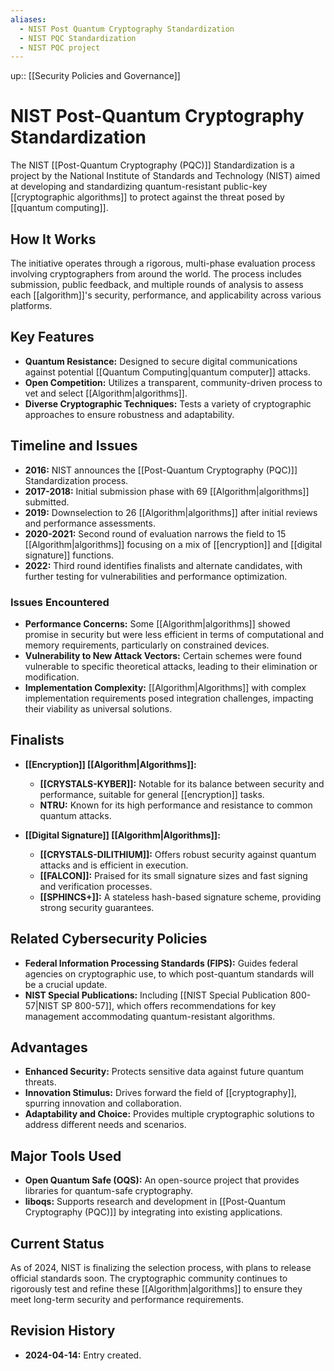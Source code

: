 ```yaml
---
aliases:
  - NIST Post Quantum Cryptography Standardization
  - NIST PQC Standardization
  - NIST PQC project
---
```

up:: [[Security Policies and Governance]]
# NIST Post-Quantum Cryptography Standardization

The NIST [[Post-Quantum Cryptography (PQC)]] Standardization is a project by the National Institute of Standards and Technology (NIST) aimed at developing and standardizing quantum-resistant public-key [[cryptographic algorithms]] to protect against the threat posed by [[quantum computing]].

## How It Works

The initiative operates through a rigorous, multi-phase evaluation process involving cryptographers from around the world. The process includes submission, public feedback, and multiple rounds of analysis to assess each [[algorithm]]'s security, performance, and applicability across various platforms.

## Key Features

- **Quantum Resistance:** Designed to secure digital communications against potential [[Quantum Computing|quantum computer]] attacks.
- **Open Competition:** Utilizes a transparent, community-driven process to vet and select [[Algorithm|algorithms]].
- **Diverse Cryptographic Techniques:** Tests a variety of cryptographic approaches to ensure robustness and adaptability.

## Timeline and Issues

- **2016:** NIST announces the [[Post-Quantum Cryptography (PQC)]] Standardization process.
- **2017-2018:** Initial submission phase with 69 [[Algorithm|algorithms]] submitted.
- **2019:** Downselection to 26 [[Algorithm|algorithms]] after initial reviews and performance assessments.
- **2020-2021:** Second round of evaluation narrows the field to 15 [[Algorithm|algorithms]] focusing on a mix of [[encryption]] and [[digital signature]] functions.
- **2022:** Third round identifies finalists and alternate candidates, with further testing for vulnerabilities and performance optimization.

### Issues Encountered

- **Performance Concerns:** Some [[Algorithm|algorithms]] showed promise in security but were less efficient in terms of computational and memory requirements, particularly on constrained devices.
- **Vulnerability to New Attack Vectors:** Certain schemes were found vulnerable to specific theoretical attacks, leading to their elimination or modification.
- **Implementation Complexity:** [[Algorithm|Algorithms]] with complex implementation requirements posed integration challenges, impacting their viability as universal solutions.

## Finalists

- **[[Encryption]] [[Algorithm|Algorithms]]:**
    
    - **[[CRYSTALS-KYBER]]:** Notable for its balance between security and performance, suitable for general [[encryption]] tasks.
    - **NTRU:** Known for its high performance and resistance to common quantum attacks.
- **[[Digital Signature]] [[Algorithm|Algorithms]]:**
    
    - **[[CRYSTALS-DILITHIUM]]:** Offers robust security against quantum attacks and is efficient in execution.
    - **[[FALCON]]:** Praised for its small signature sizes and fast signing and verification processes.
    - **[[SPHINCS+]]:** A stateless hash-based signature scheme, providing strong security guarantees.

## Related Cybersecurity Policies

- **Federal Information Processing Standards (FIPS):** Guides federal agencies on cryptographic use, to which post-quantum standards will be a crucial update.
- **NIST Special Publications:** Including [[NIST Special Publication 800-57|NIST SP 800-57]], which offers recommendations for key management accommodating quantum-resistant algorithms.

## Advantages

- **Enhanced Security:** Protects sensitive data against future quantum threats.
- **Innovation Stimulus:** Drives forward the field of [[cryptography]], spurring innovation and collaboration.
- **Adaptability and Choice:** Provides multiple cryptographic solutions to address different needs and scenarios.

## Major Tools Used

- **Open Quantum Safe (OQS):** An open-source project that provides libraries for quantum-safe cryptography.
- **liboqs:** Supports research and development in [[Post-Quantum Cryptography (PQC)]] by integrating into existing applications.

## Current Status

As of 2024, NIST is finalizing the selection process, with plans to release official standards soon. The cryptographic community continues to rigorously test and refine these [[Algorithm|algorithms]] to ensure they meet long-term security and performance requirements.

## Revision History

- **2024-04-14:** Entry created.